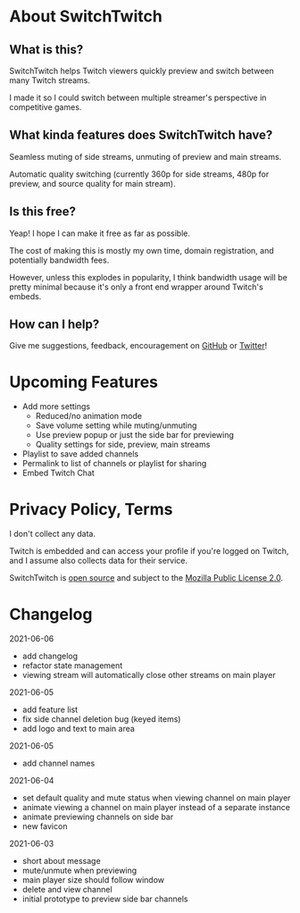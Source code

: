 # About SwitchTwitch

## What is this?

SwitchTwitch helps Twitch viewers quickly preview and switch between many Twitch streams.

I made it so I could switch between multiple streamer's perspective in competitive games.

## What kinda features does SwitchTwitch have?

Seamless muting of side streams, unmuting of preview and main streams.

Automatic quality switching (currently 360p for side streams, 480p for preview, and source quality for main stream).

## Is this free?

Yeap! I hope I can make it free as far as possible.

The cost of making this is mostly my own time, domain registration, and potentially bandwidth fees.

However, unless this explodes in popularity, I think bandwidth usage will be pretty minimal because it's only a front end wrapper around Twitch's embeds.

## How can I help?

Give me suggestions, feedback, encouragement on [GitHub](https://github.com/weiliddat/switchtwitch) or [Twitter](twitter.com/weiliddat)!


# Upcoming Features

* Add more settings
  * Reduced/no animation mode
  * Save volume setting while muting/unmuting
  * Use preview popup or just the side bar for previewing
  * Quality settings for side, preview, main streams
* Playlist to save added channels
* Permalink to list of channels or playlist for sharing
* Embed Twitch Chat

# Privacy Policy, Terms

I don't collect any data.

Twitch is embedded and can access your profile if you're logged on Twitch, and I assume also collects data for their service.

SwitchTwitch is [open source](https://github.com/weiliddat/switchtwitch) and subject to the [Mozilla Public License 2.0](https://www.mozilla.org/en-US/MPL/2.0/FAQ/).

# 


# Changelog

2021-06-06
* add changelog
* refactor state management
* viewing stream will automatically close other streams on main player

2021-06-05
* add feature list
* fix side channel deletion bug (keyed items)
* add logo and text to main area

2021-06-05
* add channel names

2021-06-04
* set default quality and mute status when viewing channel on main player
* animate viewing a channel on main player instead of a separate instance
* animate previewing channels on side bar
* new favicon

2021-06-03
* short about message
* mute/unmute when previewing
* main player size should follow window
* delete and view channel
* initial prototype to preview side bar channels
